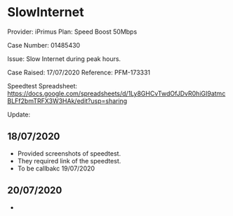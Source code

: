 # SlowInternet

Provider: iPrimus
Plan: Speed Boost 50Mbps

Case Number: 01485430

Issue: Slow Internet during peak hours.

Case Raised: 17/07/2020
Reference: PFM-173331

Speedtest Spreadsheet: https://docs.google.com/spreadsheets/d/1Ly8GHCvTwdOfJDvR0hiGI9atmcBLFf2bmTRFX3W3HAk/edit?usp=sharing

Update:

## 18/07/2020 
* Provided screenshots of speedtest.
* They required link of the speedtest.
* To be callbakc 19/07/2020

## 20/07/2020
* 
